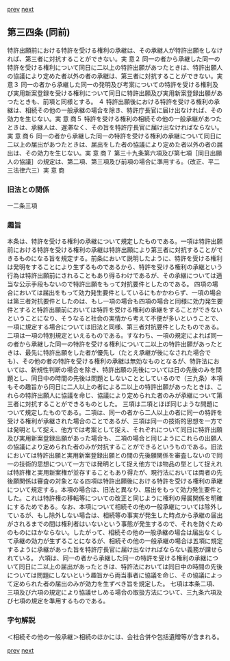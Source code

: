 [prev](/specific/markdowns/特許法/038_Mp-Ch_2-At_33.md)
[next](/specific/markdowns/特許法/040_Mp-Ch_2-At_34_2.md)
## 第三四条 (同前)
特許出願前における特許を受ける権利の承継は、その承継人が特許出願をしなければ、第三者に対抗することができない。実 意２ 同一の者から承継した同一の特許を受ける権利について同日に二以上の特許出願があつたときは、特許出願人の協議により定めた者以外の者の承継は、第三者に対抗することができない。実 意３ 同一の者から承継した同一の発明及び考案についての特許を受ける権利及び実用新案登録を受ける権利について同日に特許出願及び実用新案登録出願があつたときも、前項と同様とする。
４ 特許出願後における特許を受ける権利の承継は、相続その他の一般承継の場合を除き、特許庁長官に届け出なければ、その効力を生じない。実 意 商５ 特許を受ける権利の相続その他の一般承継があつたときは、承継人は、遅滞なく、その旨を特許庁長官に届け出なければならない。実 意 商６ 同一の者から承継した同一の特許を受ける権利の承継について同日に二以上の届出があつたときは、届出をした者の協議により定めた者以外の者の届出は、その効力を生じない。実 意 商７ 第三十九条第六項及び第七項［同日出願人の協議］の規定は、第二項、第三項及び前項の場合に準用する。（改正、平二三法律六三）実 意 商

### 旧法との関係
一二条三項

### 趣旨
本条は、特許を受ける権利の承継について規定したものである。一項は特許出願前における特許を受ける権利の承継は特許出願により第三者に対抗することができるものになる旨を規定する。前条において説明したように、特許を受ける権利は発明をすることにより生ずるものであるから、特許を受ける権利の承継という行為は特許出願前にされることもあり得るわけであるが、その承継については適当な公示手段もないので特許出願をもって対抗要件としたのである。
四項の場合においては届出をもって効力発生要件としているにもかかわらず、一項の場合は第三者対抗要件としたのは、もし一項の場合も四項の場合と同様に効力発生要件とすると特許出願前においては特許を受ける権利の承継をすることができないということになり、そうなると社会の実情から考えて不便が多いということで、一項に規定する場合については旧法と同様、第三者対抗要件としたものである。
二項は一項の特別規定といえるものである。すなわち、一項の規定によれば同一の者から承継した同一の特許を受ける権利について二以上の特許出願があったときは、最先に特許出願をした者が優先し（たとえ承継が後になされた場合でも）、その他の者の特許を受ける権利の承継は無効なものとなるが、特許法においては、新規性判断の場合を除き、特許出願の先後については日の先後のみを問題とし、同日中の時間の先後は問題としないこととしているので（三九条）本項もその趣旨から同日に二人以上の者による二以上の特許出願があったときは、これらの特許出願人に協議を命じ、協議により定められた者のみが承継について第三者に対抗することができるものとした。
三項は二項とほぼ同じような問題について規定したものである。二項は、同一の者から二人以上の者に同一の特許を受ける権利が承継された場合のことであるが、三項は同一の技術的思想を一方では発明として捉え、他方では考案として捉え、それぞれについて同日に特許出願及び実用新案登録出願があった場合も、二項の場合と同じようにこれらの出願人の協議により定められた者のみが対抗することができるというものである。旧法においては特許出願と実用新案登録出願との間の先後願関係を審査しないので同一の技術的思想について一方では発明として捉え他方では物品の型として捉えれば特許権と実用新案権が並存することもあり得たが、現行法においては両者の先後願関係は審査の対象となる四項は特許出願後における特許を受ける権利の承継について規定する。本項の場合は、旧法と異なり、届出をもって効力発生要件とした。これは特許権の移転等についての改正と同じように権利の帰属関係を明確にするためである。なお、本項について相続その他の一般承継については除外しているが、もし除外しない場合は、相続等の事実が発生した時点から承継の届出がされるまでの間は権利者はいないという事態が発生するので、それを防ぐためのものにほかならない。したがって、相続その他の一般承継の場合は届出なくして承継の効力が生ずることになるが、相続その他の一般承継の場合は五項に規定するように承継があった旨を特許庁長官に届け出なければならない義務が課せられている。
六項は、同一の者から承継した同一の特許を受ける権利の承継について同日に二以上の届出があったときは、特許法においては同日中の時間の先後については問題にしないという趣旨から両当事者に協議を命じ、その協議によって定められた者の届出のみが効力を生ずべき旨を規定した。
七項は本条二項、三項及び六項の規定により協議せしめる場合の取扱方法について、三九条六項及び七項の規定を準用するものである。

### 字句解説
＜相続その他の一般承継＞相続のほかには、会社合併や包括遺贈等が含まれる。

[prev](/specific/markdowns/特許法/038_Mp-Ch_2-At_33.md)
[next](/specific/markdowns/特許法/040_Mp-Ch_2-At_34_2.md)